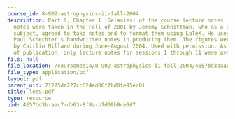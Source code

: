 ```yaml
---
course_id: 8-902-astrophysics-ii-fall-2004
description: Part 9, Chapter 1 (Galaxies) of the course lecture notes. The lecture
  notes were taken in the Fall of 2001 by Jeremy Schnittman, who as a student in the
  subject, agreed to take notes and to format them using LaTeX. He used Professor
  Paul Schechter's handwritten notes in producing them. The figures were produced
  by Caitlin Millard during June-August 2004. Used with permission. As of the date
  of publication, only lecture notes for sessions 1 through 11 were available.
file: null
file_location: /coursemedia/8-902-astrophysics-ii-fall-2004/4657bd3baac7db638f8ab7d09b9ce0d7_lec9.pdf
file_type: application/pdf
layout: pdf
parent_uid: 71275da227cc624ed06f7bd0fe95ec01
title: lec9.pdf
type: resource
uid: 4657bd3b-aac7-db63-8f8a-b7d09b9ce0d7
---
```

